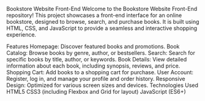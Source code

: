Bookstore Website Front-End
Welcome to the Bookstore Website Front-End repository! This project showcases a front-end interface for an online bookstore, designed to browse, search, and purchase books. It is built using HTML, CSS, and JavaScript to provide a seamless and interactive shopping experience.

Features
Homepage: Discover featured books and promotions.
Book Catalog: Browse books by genre, author, or bestsellers.
Search: Search for specific books by title, author, or keywords.
Book Details: View detailed information about each book, including synopsis, reviews, and price.
Shopping Cart: Add books to a shopping cart for purchase.
User Account: Register, log in, and manage your profile and order history.
Responsive Design: Optimized for various screen sizes and devices.
Technologies Used
HTML5
CSS3 (including Flexbox and Grid for layout)
JavaScript (ES6+)
